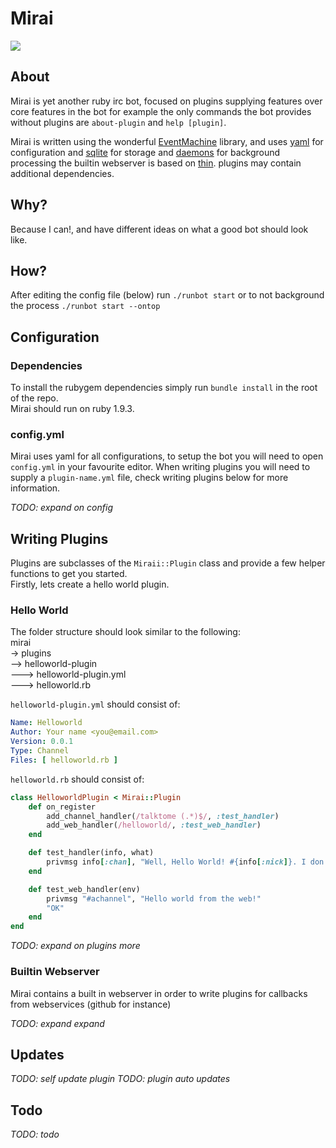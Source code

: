 Mirai  
================
![](http://i.imgur.com/vyS0s.png)  

## About
Mirai is yet another ruby irc bot, focused on plugins supplying features over core features in the bot for example the only commands the bot provides without plugins are `about-plugin` and `help [plugin]`.  

Mirai is written using the wonderful [EventMachine](http://rubyeventmachine.com/) library, and uses [yaml](http://yaml.org/start.html) for configuration and [sqlite](https://github.com/luislavena/sqlite3-ruby) for storage and [daemons](http://daemons.rubyforge.org/) for background processing the builtin webserver is based on [thin](http://code.macournoyer.com/thin/). plugins may contain additional dependencies. 

## Why?
Because I can!, and have different ideas on what a good bot should look like. 

## How?
After editing the config file (below) run `./runbot start` or to not background the process `./runbot start --ontop` 


## Configuration

### Dependencies
To install the rubygem dependencies simply run `bundle install` in the root of the repo.  
Mirai should run on ruby 1.9.3.

### config.yml
Mirai uses yaml for all configurations, to setup the bot you will need to open `config.yml` in your favourite editor.
When writing plugins you will need to supply a `plugin-name.yml` file, check writing plugins below for more information.

*TODO: expand on config*

## Writing Plugins
Plugins are subclasses of the `Miraii::Plugin` class and provide a few helper functions to get you started.  
Firstly, lets create a hello world plugin.

### Hello World
The folder structure should look similar to the following:  
mirai   
-> plugins    
--> helloworld-plugin  
---> helloworld-plugin.yml  
---> helloworld.rb  

`helloworld-plugin.yml` should consist of:  

~~~~~ yaml
Name: Helloworld
Author: Your name <you@email.com>
Version: 0.0.1
Type: Channel
Files: [ helloworld.rb ]
~~~~~

`helloworld.rb` should consist of:  

~~~~~ ruby
class HelloworldPlugin < Mirai::Plugin
	def on_register															# Called when the plugin is initialized
		add_channel_handler(/talktome (.*)$/, :test_handler) 			# ^talktome
		add_web_handler(/helloworld/, :test_web_handler) 				# http://0.0.0.0:3000/helloworld
	end

	def test_handler(info, what)
		privmsg info[:chan], "Well, Hello World! #{info[:nick]}. I don't know what #{what} is!"
	end

	def test_web_handler(env)
		privmsg "#achannel", "Hello world from the web!"
		"OK" 																# return text "OK" to the webrequest
	end
end
~~~~~

*TODO: expand on plugins more*

### Builtin Webserver
Mirai contains a built in webserver in order to write plugins for callbacks from webservices (github for instance)

*TODO: expand expand*

## Updates

*TODO: self update plugin*
*TODO: plugin auto updates*

## Todo

*TODO: todo*